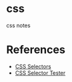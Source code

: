# css
css notes
<h1>References</h1>
<ul>
    <li><a href="https://www.w3schools.com/cssref/css_selectors.asp">CSS Selectors</a></li>
    <li><a href="https://www.w3schools.com/cssref/trysel.asp">CSS Selector Tester</a></li>
</ul>
